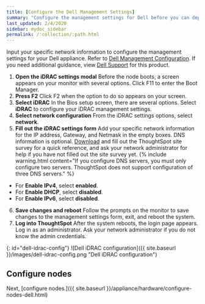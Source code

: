 ```yaml
---
title: [Configure the Dell Management Settings]
summary: "Configure the management settings for Dell before you can deploy ThoughtSpot."
last_updated: 2/4/2020
sidebar: mydoc_sidebar
permalink: /:collection/:path.html
---
```

Input your specific network information to configure the management settings for your Dell appliance. Refer to [Dell Management Configuration](#dell-idrac-config). If you need additional guidance, view [Dell Support](https://www.dell.com/support/home/us/en/04/product-support/product/dell-xc6420/overview) for this product.

1. **Open the iDRAC settings modal** Before the node boots, a screen appears on your monitor with several options. Click F11 to enter the Boot Manager.
2. **Press F2** Click F2 when the option to do so appears on your screen.
3. **Select iDRAC** In the Bios setup screen, there are several options. Select **iDRAC** to configure your iDRAC management settings.
4. **Select network configuration** From the iDRAC settings options, select **network**.  
5. **Fill out the iDRAC settings form** Add your specific network information for the IP address, Gateway, and Netmask in the empty boxes. DNS information is optional. <a href="{{ site.baseurl }}/site-survey.pdf" download>Download</a> and fill out the ThoughtSpot site survey for a quick reference, and ask your network administrator for help if you have not filled out the site survey yet.
    {% include warning.html content="If you configure DNS servers, you must only configure two servers. ThoughtSpot does not support configuration of three DNS servers." %}
* For **Enable IPv4**, select **enabled**.
* For **Enable DHCP**, select **disabled**.
* For **Enable IPv6**, select **disabled**.
6. **Save changes and reboot** Follow the prompts on the monitor to save changes to the management settings form, exit, and reboot the system.
7. **Log into ThoughtSpot** After the system reboots, the login page appears. Log in as an administrator. Ask your network administrator if you do not know the admin credentials.

{: id="dell-idrac-config"}
![Dell iDRAC configuration]({{ site.baseurl }}/images/dell-idrac-config.png "Dell iDRAC configuration")
<!--{% include image.html file="dell-idrac-config.png" title="Dell iDRAC configuration" alt="Use the monitor and keyboard that you connected earlier to add your network information in the iDRAC network settings modal." caption="Dell Management Configuration" %}-->

## Configure nodes
Next, [configure nodes.]({{ site.baseurl }}/appliance/hardware/configure-nodes-dell.html)
